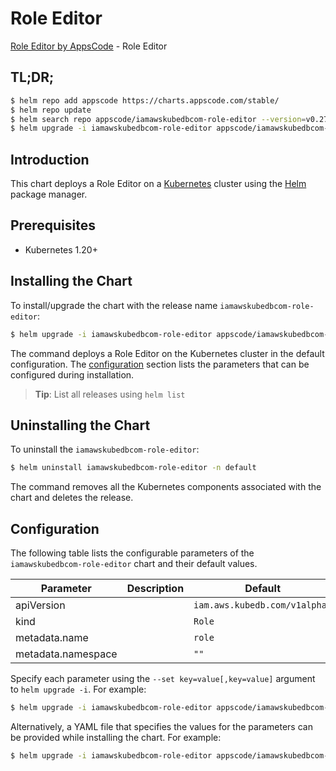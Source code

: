 # Role Editor

[Role Editor by AppsCode](https://appscode.com) - Role Editor

## TL;DR;

```bash
$ helm repo add appscode https://charts.appscode.com/stable/
$ helm repo update
$ helm search repo appscode/iamawskubedbcom-role-editor --version=v0.27.0
$ helm upgrade -i iamawskubedbcom-role-editor appscode/iamawskubedbcom-role-editor -n default --create-namespace --version=v0.27.0
```

## Introduction

This chart deploys a Role Editor on a [Kubernetes](http://kubernetes.io) cluster using the [Helm](https://helm.sh) package manager.

## Prerequisites

- Kubernetes 1.20+

## Installing the Chart

To install/upgrade the chart with the release name `iamawskubedbcom-role-editor`:

```bash
$ helm upgrade -i iamawskubedbcom-role-editor appscode/iamawskubedbcom-role-editor -n default --create-namespace --version=v0.27.0
```

The command deploys a Role Editor on the Kubernetes cluster in the default configuration. The [configuration](#configuration) section lists the parameters that can be configured during installation.

> **Tip**: List all releases using `helm list`

## Uninstalling the Chart

To uninstall the `iamawskubedbcom-role-editor`:

```bash
$ helm uninstall iamawskubedbcom-role-editor -n default
```

The command removes all the Kubernetes components associated with the chart and deletes the release.

## Configuration

The following table lists the configurable parameters of the `iamawskubedbcom-role-editor` chart and their default values.

|     Parameter      | Description |                 Default                  |
|--------------------|-------------|------------------------------------------|
| apiVersion         |             | <code>iam.aws.kubedb.com/v1alpha1</code> |
| kind               |             | <code>Role</code>                        |
| metadata.name      |             | <code>role</code>                        |
| metadata.namespace |             | <code>""</code>                          |


Specify each parameter using the `--set key=value[,key=value]` argument to `helm upgrade -i`. For example:

```bash
$ helm upgrade -i iamawskubedbcom-role-editor appscode/iamawskubedbcom-role-editor -n default --create-namespace --version=v0.27.0 --set apiVersion=iam.aws.kubedb.com/v1alpha1
```

Alternatively, a YAML file that specifies the values for the parameters can be provided while
installing the chart. For example:

```bash
$ helm upgrade -i iamawskubedbcom-role-editor appscode/iamawskubedbcom-role-editor -n default --create-namespace --version=v0.27.0 --values values.yaml
```
